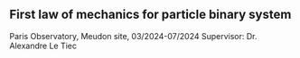 ## First law of mechanics for particle binary system
Paris Observatory, Meudon site, 03/2024-07/2024
Supervisor: Dr. Alexandre Le Tiec
